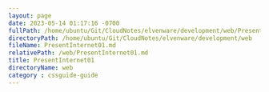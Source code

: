 ```yaml
---
layout: page
date: 2023-05-14 01:17:16 -0700
fullPath: /home/ubuntu/Git/CloudNotes/elvenware/development/web/PresentInternet01.md
directoryPath: /home/ubuntu/Git/CloudNotes/elvenware/development/web
fileName: PresentInternet01.md
relativePath: /web/PresentInternet01.md
title: PresentInternet01
directoryName: web
category : cssguide-guide
---
```



